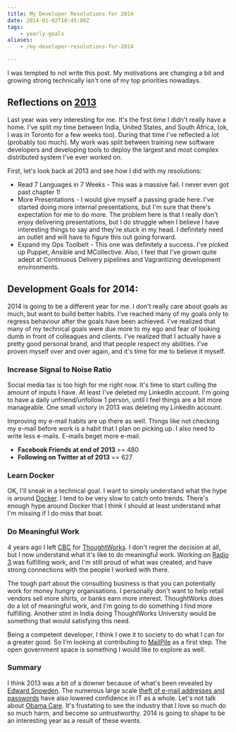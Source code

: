 ```yaml
---
title: My Developer Resolutions for 2014
date: 2014-01-02T10:45:00Z
tags:
    - yearly-goals
aliases:
    - /my-developer-resolutions-for-2014

---
```



I was tempted to not write this post. My motivations are changing a bit and growing strong technically isn't one of
my top priorities nowadays.

## Reflections on [2013](/my-developer-resolutions-for-2013/)

Last year was very interesting for me. It's the first time I didn't really have a home. I've split my time between
India, United States, and South Africa, (ok, I was in Toronto for a few weeks too). During that time I've reflected a
lot (probably too much). My work was split between training new software developers and developing tools to deploy
the largest and most complex distributed system I've ever worked on.

First, let's look back at 2013 and see how I did with my resolutions:

* Read 7 Languages in 7 Weeks - This was a massive fail. I never even got past chapter 1!
* More Presentations - I would give myself a passing grade here. I've started doing more internal presentations, but
  I'm sure that there's expectation for me to do more. The problem here is that I really don't enjoy delivering
  presentations, but I do struggle when I believe I have interesting things to say and they're stuck in my head. I
  definitely need an outlet and will have to figure this out going forward.
* Expand my Ops Toolbelt - This one was definitely a success. I've picked up Puppet, Ansible and MCollective. Also, I
  feel that I've grown quite adept at Continuous Delivery pipelines and Vagrantizing development environments.

## Development Goals for 2014:

2014 is going to be a different year for me. I don't really care about goals as much, but want to build better habits. I've reached
many of my goals only to regress behaviour after the goals have been achieved. I've realized that many of my technical
goals were due more to my ego and fear of looking dumb in front of colleagues and clients. I've realized that I actually
have a pretty good personal brand, and that people respect my abilities. I've proven myself over and over again, and
it's time for me to believe it myself.

### Increase Signal to Noise Ratio

Social media tax is too high for me right now. It's time to start culling the amount of inputs I have. At least I've
deleted my LinkedIn account. I'm going to have a daily unfriend/unfollow 1 person, until I feel things are a bit more
manageable. One small victory in 2013 was deleting my LinkedIn account.

Improving my e-mail habits are up there as well. Things like not checking my e-mail before work is a habit that I plan
on picking up. I also need to write less e-mails. E-mails beget more e-mail.

* **Facebook Friends at end of 2013** == 480
* **Following on Twitter at of 2013** == 627

### Learn Docker

OK, I'll sneak in a technical goal. I want to simply understand what the hype is around [Docker][docker]. I tend to be very slow
to catch onto trends. There's enough hype around Docker that I think I should at least understand what I'm missing if I
do miss that boat.

### Do Meaningful Work

4 years ago I left [CBC][cbc] for [ThoughtWorks][tw]. I don't regret the decision at all, but I now understand what it's like to do
meaningful work. Working on [Radio 3][r3-farewell] was fulfilling work, and I'm still proud of what was created, and have strong
connections with the people I worked with there.

The tough part about the consulting business is that you can potentially work for money hungry
organisations. I personally don't want to help retail vendors sell more shirts, or banks earn more interest.
ThoughtWorks does do a lot of meaningful work, and I'm going to do something I find more fulfilling. Another
stint in India doing ThoughtWorks University would be something that would satisfying this need.

Being a competent developer, I think I owe it to society to do what I can for a greater good. So I'm looking at
contributing to [MailPile][mailpile] as a first step. The open government space is something I would like to explore as
well.

### Summary

I think 2013 was a bit of a downer because of what's been revealed by [Edward Snowden][snowden]. The numerous large scale
[theft of e-mail addresses and passwords][2013-hacks] have also lowered confidence in IT as a whole. Let's not talk about [Obama Care][obama-care].
It's frustating to see the industry that I love so much do so much harm, and become so untrustworthy.
2014 is going to shape to be an interesting year as a result of these events.

[2013-hacks]: http://thinkprogress.org/security/2013/12/31/3108661/10-biggest-privacy-security-breaches-rocked-2013/
[snowden]: http://www.theguardian.com/world/interactive/2013/nov/01/snowden-nsa-files-surveillance-revelations-decoded#section/1
[mailpile]: http://www.mailpile.is/
[docker]: https://www.docker.io/
[cbc]: http://www.cbc.ca/
[tw]: http://www.thoughtworks.com/
[r3-farewell]: http://music.cbc.ca/#/blogs/2009/12/Today-on-Lanarama-Techie-Tuesday-A-Fond-Farewell-to-Scott-Muc
[obama-care]: http://www.theverge.com/2013/10/20/4859316/healthcare-gov-woes

